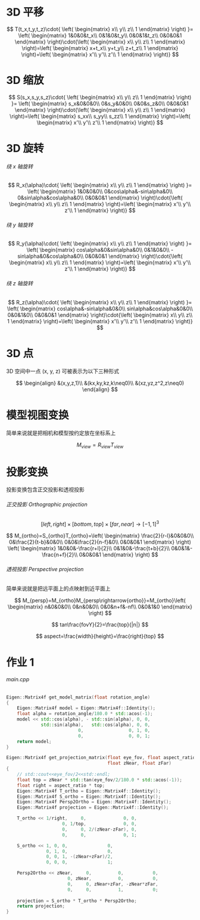 # 3D 平移

$$
T(t_x,t_y,t_z)\cdot{
\left(
\begin{matrix}
x\\
y\\
z\\
1
\end{matrix}
\right)
}=
\left(
\begin{matrix}
1&0&0&t_x\\
0&1&0&t_y\\
0&0&1&t_z\\
0&0&0&1
\end{matrix}
\right)\cdot{\left(
\begin{matrix}
x\\
y\\
z\\
1
\end{matrix}
\right)=\left(
\begin{matrix}
x+t_x\\
y+t_y\\
z+t_z\\
1
\end{matrix}
\right)=\left(
\begin{matrix}
x'\\
y'\\
z'\\
1
\end{matrix}
\right)}
$$

# 3D 缩放

$$
S(s_x,s_y,s_z)\cdot{
\left(
\begin{matrix}
x\\
y\\
z\\
1
\end{matrix}
\right)
}=
\left(
\begin{matrix}
s_x&0&0&0\\
0&s_y&0&0\\
0&0&s_z&0\\
0&0&0&1
\end{matrix}
\right)\cdot{\left(
\begin{matrix}
x\\
y\\
z\\
1
\end{matrix}
\right)=\left(
\begin{matrix}
s_xx\\
s_yy\\
s_zz\\
1
\end{matrix}
\right)=\left(
\begin{matrix}
x'\\
y'\\
z'\\
1
\end{matrix}
\right)}
$$

# 3D 旋转

###### 绕 x 轴旋转

$$
R_x(\alpha)\cdot{
\left(
\begin{matrix}
x\\
y\\
z\\
1
\end{matrix}
\right)
}=
\left(
\begin{matrix}
1&0&0&0\\
0&cos\alpha&-sin\alpha&0\\
0&sin\alpha&cos\alpha&0\\
0&0&0&1
\end{matrix}
\right)\cdot{\left(
\begin{matrix}
x\\
y\\
z\\
1
\end{matrix}
\right)=\left(
\begin{matrix}
x'\\
y'\\
z'\\
1
\end{matrix}
\right)}
$$

###### 绕 y 轴旋转

$$
R_y(\alpha)\cdot{
\left(
\begin{matrix}
x\\
y\\
z\\
1
\end{matrix}
\right)
}=
\left(
\begin{matrix}
cos\alpha&0&sin\alpha&0\\
0&1&0&0\\
-sin\alpha&0&cos\alpha&0\\
0&0&0&1
\end{matrix}
\right)\cdot{\left(
\begin{matrix}
x\\
y\\
z\\
1
\end{matrix}
\right)=\left(
\begin{matrix}
x'\\
y'\\
z'\\
1
\end{matrix}
\right)}
$$

###### 绕 z 轴旋转

$$
R_z(\alpha)\cdot{
\left(
\begin{matrix}
x\\
y\\
z\\
1
\end{matrix}
\right)
}=
\left(
\begin{matrix}
cos\alpha&-sin\alpha&0&0\\
sin\alpha&cos\alpha&0&0\\
0&0&1&0\\
0&0&0&1
\end{matrix}
\right)\cdot{\left(
\begin{matrix}
x\\
y\\
z\\
1
\end{matrix}
\right)=\left(
\begin{matrix}
x'\\
y'\\
z'\\
1
\end{matrix}
\right)}
$$

# 3D 点

3D 空间中一点 (x, y, z) 可被表示为以下三种形式

$$
\begin{align}
&(x,y,z,1)\\
&(kx,ky,kz,k\neq0)\\
&(xz,yz,z^2,z\neq0)
\end{align}
$$

# 模型视图变换

简单来说就是把相机和模型按约定放在坐标系上

$$
M_{view}=R_{view}T_{view}
$$

# 投影变换

投影变换包含正交投影和透视投影

###### 正交投影 Orthographic projection

$$
[left,right]\times[bottom,top]\times[far,near]\rightarrow[-1,1]^3
$$

$$
M_{ortho}=S_{ortho}T_{ortho}=\left(
\begin{matrix}
\frac{2}{r-l}&0&0&0\\
0&\frac{2}{t-b}&0&0\\
0&0&\frac{2}{n-f}&0\\
0&0&0&1
\end{matrix}
\right)
\left(
\begin{matrix}
1&0&0&-\frac{r+l}{2}\\
0&1&0&-\frac{t+b}{2}\\
0&0&1&-\frac{n+f}{2}\\
0&0&0&1
\end{matrix}
\right)
$$

###### 透视投影 Perspective projection

简单来说就是把远平面上的点映射到近平面上

$$
M_{persp}=M_{ortho}M_{persp\rightarrow{ortho}}=M_{ortho}\left(
\begin{matrix}
n&0&0&0\\
0&n&0&0\\
0&0&n+f&-nf\\
0&0&1&0
\end{matrix}
\right)
$$

$$
tan\frac{fovY}{2}=\frac{top}{|n|}
$$

$$
aspect=\frac{width}{height}=\frac{right}{top}
$$

# 作业 1

###### main.cpp

```c++
Eigen::Matrix4f get_model_matrix(float rotation_angle)
{
    Eigen::Matrix4f model = Eigen::Matrix4f::Identity();
    float alpha = rotation_angle/180.0 * std::acos(-1);
    model << std::cos(alpha), - std::sin(alpha), 0, 0,
             std::sin(alpha),   std::cos(alpha), 0, 0,
                           0,                 0, 1, 0,
                           0,                 0, 0, 1;
    return model;
}

Eigen::Matrix4f get_projection_matrix(float eye_fov, float aspect_ratio,
                                      float zNear, float zFar)
{
    // std::cout<<eye_fov/2<<std::endl;
    float top = zNear * std::tan(eye_fov/2/180.0 * std::acos(-1));
    float right = aspect_ratio * top;
    Eigen::Matrix4f T_ortho = Eigen::Matrix4f::Identity();
    Eigen::Matrix4f S_ortho = Eigen::Matrix4f::Identity();
    Eigen::Matrix4f Persp2Ortho = Eigen::Matrix4f::Identity();
    Eigen::Matrix4f projection = Eigen::Matrix4f::Identity();

    T_ortho << 1/right,     0,              0, 0,
                     0, 1/top,              0, 0,
                     0,     0, 2/(zNear-zFar), 0,
                     0,     0,              0, 1;

    S_ortho << 1, 0, 0,               0,
               0, 1, 0,               0,
               0, 0, 1, -(zNear+zFar)/2,
               0, 0, 0,               1;

    Persp2Ortho << zNear,     0,          0,           0,
                       0, zNear,          0,           0,
                       0,     0, zNear+zFar, -zNear*zFar,
                       0,     0,          1,           0;
	
    projection = S_ortho * T_ortho * Persp2Ortho;
    return projection;
}
```

